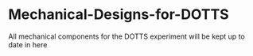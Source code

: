 # Mechanical-Designs-for-DOTTS
All mechanical components for the DOTTS experiment will be kept up to date in here
